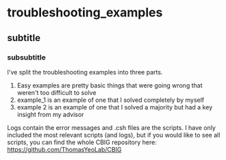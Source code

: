 # troubleshooting_examples
## subtitle
### subsubtitle

I've split the troubleshooting examples into three parts. 
  1. Easy examples are pretty basic things that were going wrong that weren't too difficult to solve
  2. example_1 is an example of one that I solved completely by myself
  3. example 2 is an example of one that I solved a majority but had a key insight from my advisor

Logs contain the error messages and .csh files are the scripts. 
I have only included the most relevant scripts (and logs), but if you would like to see all scripts, you can find the whole CBIG repository here: https://github.com/ThomasYeoLab/CBIG
